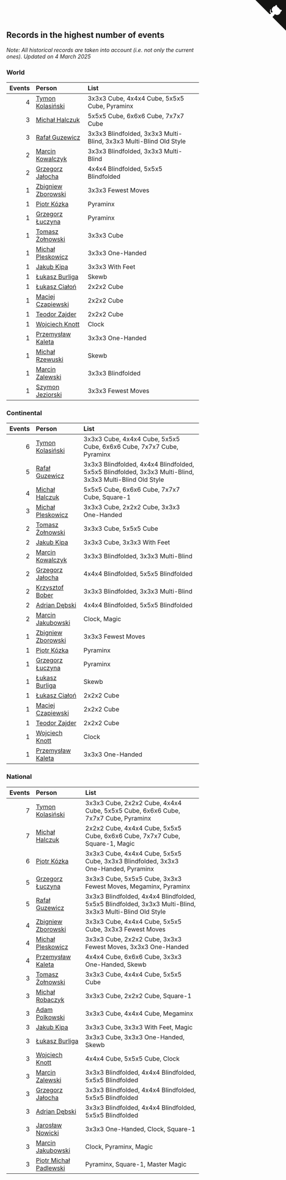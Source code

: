 ## Records in the highest number of events

*Note: All historical records are taken into account (i.e. not only the current ones).*
*Updated on  4 March 2025*


### World

| Events | Person | List |
| ---: | :--- | :--- |
| 4 | [Tymon Kolasiński](https://www.worldcubeassociation.org/persons/2016KOLA02) | 3x3x3 Cube, 4x4x4 Cube, 5x5x5 Cube, Pyraminx |
| 3 | [Michał Halczuk](https://www.worldcubeassociation.org/persons/2006HALC01) | 5x5x5 Cube, 6x6x6 Cube, 7x7x7 Cube |
| 3 | [Rafał Guzewicz](https://www.worldcubeassociation.org/persons/2006GUZE01) | 3x3x3 Blindfolded, 3x3x3 Multi-Blind, 3x3x3 Multi-Blind Old Style |
| 2 | [Marcin Kowalczyk](https://www.worldcubeassociation.org/persons/2011KOWA01) | 3x3x3 Blindfolded, 3x3x3 Multi-Blind |
| 2 | [Grzegorz Jałocha](https://www.worldcubeassociation.org/persons/2012JALO01) | 4x4x4 Blindfolded, 5x5x5 Blindfolded |
| 1 | [Zbigniew Zborowski](https://www.worldcubeassociation.org/persons/2003ZBOR02) | 3x3x3 Fewest Moves |
| 1 | [Piotr Kózka](https://www.worldcubeassociation.org/persons/2005KOZK01) | Pyraminx |
| 1 | [Grzegorz Łuczyna](https://www.worldcubeassociation.org/persons/2005LUCZ01) | Pyraminx |
| 1 | [Tomasz Żołnowski](https://www.worldcubeassociation.org/persons/2005ZOLN01) | 3x3x3 Cube |
| 1 | [Michał Pleskowicz](https://www.worldcubeassociation.org/persons/2009PLES01) | 3x3x3 One-Handed |
| 1 | [Jakub Kipa](https://www.worldcubeassociation.org/persons/2010KIPA01) | 3x3x3 With Feet |
| 1 | [Łukasz Burliga](https://www.worldcubeassociation.org/persons/2013BURL01) | Skewb |
| 1 | [Łukasz Ciałoń](https://www.worldcubeassociation.org/persons/2005CIAL02) | 2x2x2 Cube |
| 1 | [Maciej Czapiewski](https://www.worldcubeassociation.org/persons/2014CZAP01) | 2x2x2 Cube |
| 1 | [Teodor Zajder](https://www.worldcubeassociation.org/persons/2021ZAJD03) | 2x2x2 Cube |
| 1 | [Wojciech Knott](https://www.worldcubeassociation.org/persons/2011KNOT01) | Clock |
| 1 | [Przemysław Kaleta](https://www.worldcubeassociation.org/persons/2012KALE01) | 3x3x3 One-Handed |
| 1 | [Michał Rzewuski](https://www.worldcubeassociation.org/persons/2014RZEW01) | Skewb |
| 1 | [Marcin Zalewski](https://www.worldcubeassociation.org/persons/2011ZALE02) | 3x3x3 Blindfolded |
| 1 | [Szymon Jeziorski](https://www.worldcubeassociation.org/persons/2013JEZI01) | 3x3x3 Fewest Moves |

### Continental

| Events | Person | List |
| ---: | :--- | :--- |
| 6 | [Tymon Kolasiński](https://www.worldcubeassociation.org/persons/2016KOLA02) | 3x3x3 Cube, 4x4x4 Cube, 5x5x5 Cube, 6x6x6 Cube, 7x7x7 Cube, Pyraminx |
| 5 | [Rafał Guzewicz](https://www.worldcubeassociation.org/persons/2006GUZE01) | 3x3x3 Blindfolded, 4x4x4 Blindfolded, 5x5x5 Blindfolded, 3x3x3 Multi-Blind, 3x3x3 Multi-Blind Old Style |
| 4 | [Michał Halczuk](https://www.worldcubeassociation.org/persons/2006HALC01) | 5x5x5 Cube, 6x6x6 Cube, 7x7x7 Cube, Square-1 |
| 3 | [Michał Pleskowicz](https://www.worldcubeassociation.org/persons/2009PLES01) | 3x3x3 Cube, 2x2x2 Cube, 3x3x3 One-Handed |
| 2 | [Tomasz Żołnowski](https://www.worldcubeassociation.org/persons/2005ZOLN01) | 3x3x3 Cube, 5x5x5 Cube |
| 2 | [Jakub Kipa](https://www.worldcubeassociation.org/persons/2010KIPA01) | 3x3x3 Cube, 3x3x3 With Feet |
| 2 | [Marcin Kowalczyk](https://www.worldcubeassociation.org/persons/2011KOWA01) | 3x3x3 Blindfolded, 3x3x3 Multi-Blind |
| 2 | [Grzegorz Jałocha](https://www.worldcubeassociation.org/persons/2012JALO01) | 4x4x4 Blindfolded, 5x5x5 Blindfolded |
| 2 | [Krzysztof Bober](https://www.worldcubeassociation.org/persons/2013BOBE01) | 3x3x3 Blindfolded, 3x3x3 Multi-Blind |
| 2 | [Adrian Dębski](https://www.worldcubeassociation.org/persons/2017DEBS01) | 4x4x4 Blindfolded, 5x5x5 Blindfolded |
| 2 | [Marcin Jakubowski](https://www.worldcubeassociation.org/persons/2007JAKU01) | Clock, Magic |
| 1 | [Zbigniew Zborowski](https://www.worldcubeassociation.org/persons/2003ZBOR02) | 3x3x3 Fewest Moves |
| 1 | [Piotr Kózka](https://www.worldcubeassociation.org/persons/2005KOZK01) | Pyraminx |
| 1 | [Grzegorz Łuczyna](https://www.worldcubeassociation.org/persons/2005LUCZ01) | Pyraminx |
| 1 | [Łukasz Burliga](https://www.worldcubeassociation.org/persons/2013BURL01) | Skewb |
| 1 | [Łukasz Ciałoń](https://www.worldcubeassociation.org/persons/2005CIAL02) | 2x2x2 Cube |
| 1 | [Maciej Czapiewski](https://www.worldcubeassociation.org/persons/2014CZAP01) | 2x2x2 Cube |
| 1 | [Teodor Zajder](https://www.worldcubeassociation.org/persons/2021ZAJD03) | 2x2x2 Cube |
| 1 | [Wojciech Knott](https://www.worldcubeassociation.org/persons/2011KNOT01) | Clock |
| 1 | [Przemysław Kaleta](https://www.worldcubeassociation.org/persons/2012KALE01) | 3x3x3 One-Handed |

### National

| Events | Person | List |
| ---: | :--- | :--- |
| 7 | [Tymon Kolasiński](https://www.worldcubeassociation.org/persons/2016KOLA02) | 3x3x3 Cube, 2x2x2 Cube, 4x4x4 Cube, 5x5x5 Cube, 6x6x6 Cube, 7x7x7 Cube, Pyraminx |
| 7 | [Michał Halczuk](https://www.worldcubeassociation.org/persons/2006HALC01) | 2x2x2 Cube, 4x4x4 Cube, 5x5x5 Cube, 6x6x6 Cube, 7x7x7 Cube, Square-1, Magic |
| 6 | [Piotr Kózka](https://www.worldcubeassociation.org/persons/2005KOZK01) | 3x3x3 Cube, 4x4x4 Cube, 5x5x5 Cube, 3x3x3 Blindfolded, 3x3x3 One-Handed, Pyraminx |
| 5 | [Grzegorz Łuczyna](https://www.worldcubeassociation.org/persons/2005LUCZ01) | 3x3x3 Cube, 5x5x5 Cube, 3x3x3 Fewest Moves, Megaminx, Pyraminx |
| 5 | [Rafał Guzewicz](https://www.worldcubeassociation.org/persons/2006GUZE01) | 3x3x3 Blindfolded, 4x4x4 Blindfolded, 5x5x5 Blindfolded, 3x3x3 Multi-Blind, 3x3x3 Multi-Blind Old Style |
| 4 | [Zbigniew Zborowski](https://www.worldcubeassociation.org/persons/2003ZBOR02) | 3x3x3 Cube, 4x4x4 Cube, 5x5x5 Cube, 3x3x3 Fewest Moves |
| 4 | [Michał Pleskowicz](https://www.worldcubeassociation.org/persons/2009PLES01) | 3x3x3 Cube, 2x2x2 Cube, 3x3x3 Fewest Moves, 3x3x3 One-Handed |
| 4 | [Przemysław Kaleta](https://www.worldcubeassociation.org/persons/2012KALE01) | 4x4x4 Cube, 6x6x6 Cube, 3x3x3 One-Handed, Skewb |
| 3 | [Tomasz Żołnowski](https://www.worldcubeassociation.org/persons/2005ZOLN01) | 3x3x3 Cube, 4x4x4 Cube, 5x5x5 Cube |
| 3 | [Michał Robaczyk](https://www.worldcubeassociation.org/persons/2006ROBA01) | 3x3x3 Cube, 2x2x2 Cube, Square-1 |
| 3 | [Adam Polkowski](https://www.worldcubeassociation.org/persons/2007POLK01) | 3x3x3 Cube, 4x4x4 Cube, Megaminx |
| 3 | [Jakub Kipa](https://www.worldcubeassociation.org/persons/2010KIPA01) | 3x3x3 Cube, 3x3x3 With Feet, Magic |
| 3 | [Łukasz Burliga](https://www.worldcubeassociation.org/persons/2013BURL01) | 3x3x3 Cube, 3x3x3 One-Handed, Skewb |
| 3 | [Wojciech Knott](https://www.worldcubeassociation.org/persons/2011KNOT01) | 4x4x4 Cube, 5x5x5 Cube, Clock |
| 3 | [Marcin Zalewski](https://www.worldcubeassociation.org/persons/2011ZALE02) | 3x3x3 Blindfolded, 4x4x4 Blindfolded, 5x5x5 Blindfolded |
| 3 | [Grzegorz Jałocha](https://www.worldcubeassociation.org/persons/2012JALO01) | 3x3x3 Blindfolded, 4x4x4 Blindfolded, 5x5x5 Blindfolded |
| 3 | [Adrian Dębski](https://www.worldcubeassociation.org/persons/2017DEBS01) | 3x3x3 Blindfolded, 4x4x4 Blindfolded, 5x5x5 Blindfolded |
| 3 | [Jarosław Nowicki](https://www.worldcubeassociation.org/persons/2004NOWI01) | 3x3x3 One-Handed, Clock, Square-1 |
| 3 | [Marcin Jakubowski](https://www.worldcubeassociation.org/persons/2007JAKU01) | Clock, Pyraminx, Magic |
| 3 | [Piotr Michał Padlewski](https://www.worldcubeassociation.org/persons/2008PADL01) | Pyraminx, Square-1, Master Magic |


<a href="https://github.com/maxidragon/wca_statistics_pl" class="github-corner" aria-label="View source on Github"><svg width="80" height="80" viewBox="0 0 250 250" style="fill:#151513; color:#fff; position: absolute; top: 0; border: 0; right: 0;" aria-hidden="true"><path d="M0,0 L115,115 L130,115 L142,142 L250,250 L250,0 Z"></path><path d="M128.3,109.0 C113.8,99.7 119.0,89.6 119.0,89.6 C122.0,82.7 120.5,78.6 120.5,78.6 C119.2,72.0 123.4,76.3 123.4,76.3 C127.3,80.9 125.5,87.3 125.5,87.3 C122.9,97.6 130.6,101.9 134.4,103.2" fill="currentColor" style="transform-origin: 130px 106px;" class="octo-arm"></path><path d="M115.0,115.0 C114.9,115.1 118.7,116.5 119.8,115.4 L133.7,101.6 C136.9,99.2 139.9,98.4 142.2,98.6 C133.8,88.0 127.5,74.4 143.8,58.0 C148.5,53.4 154.0,51.2 159.7,51.0 C160.3,49.4 163.2,43.6 171.4,40.1 C171.4,40.1 176.1,42.5 178.8,56.2 C183.1,58.6 187.2,61.8 190.9,65.4 C194.5,69.0 197.7,73.2 200.1,77.6 C213.8,80.2 216.3,84.9 216.3,84.9 C212.7,93.1 206.9,96.0 205.4,96.6 C205.1,102.4 203.0,107.8 198.3,112.5 C181.9,128.9 168.3,122.5 157.7,114.1 C157.9,116.9 156.7,120.9 152.7,124.9 L141.0,136.5 C139.8,137.7 141.6,141.9 141.8,141.8 Z" fill="currentColor" class="octo-body"></path></svg></a><style>.github-corner:hover .octo-arm{animation:octocat-wave 560ms ease-in-out}@keyframes octocat-wave{0%,100%{transform:rotate(0)}20%,60%{transform:rotate(-25deg)}40%,80%{transform:rotate(10deg)}}@media (max-width:500px){.github-corner:hover .octo-arm{animation:none}.github-corner .octo-arm{animation:octocat-wave 560ms ease-in-out}}</style>
